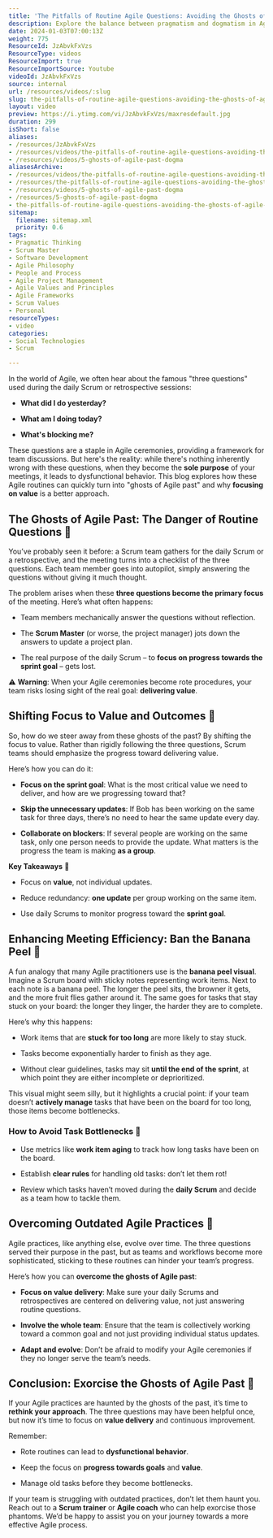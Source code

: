 ```yaml
---
title: 'The Pitfalls of Routine Agile Questions: Avoiding the Ghosts of Agile Past'
description: Explore the balance between pragmatism and dogmatism in Agile. Discover real stories that highlight the importance of flexibility for effective team management!
date: 2024-01-03T07:00:13Z
weight: 775
ResourceId: JzAbvkFxVzs
ResourceType: videos
ResourceImport: true
ResourceImportSource: Youtube
videoId: JzAbvkFxVzs
source: internal
url: /resources/videos/:slug
slug: the-pitfalls-of-routine-agile-questions-avoiding-the-ghosts-of-agile-past
layout: video
preview: https://i.ytimg.com/vi/JzAbvkFxVzs/maxresdefault.jpg
duration: 299
isShort: false
aliases:
- /resources/JzAbvkFxVzs
- /resources/videos/the-pitfalls-of-routine-agile-questions-avoiding-the-ghosts-of-agile-past
- /resources/videos/5-ghosts-of-agile-past-dogma
aliasesArchive:
- /resources/videos/the-pitfalls-of-routine-agile-questions-avoiding-the-ghosts-of-agile-past
- /resources/the-pitfalls-of-routine-agile-questions-avoiding-the-ghosts-of-agile-past
- /resources/videos/5-ghosts-of-agile-past-dogma
- /resources/5-ghosts-of-agile-past-dogma
- the-pitfalls-of-routine-agile-questions-avoiding-the-ghosts-of-agile-past
sitemap:
  filename: sitemap.xml
  priority: 0.6
tags:
- Pragmatic Thinking
- Scrum Master
- Software Development
- Agile Philosophy
- People and Process
- Agile Project Management
- Agile Values and Principles
- Agile Frameworks
- Scrum Values
- Personal
resourceTypes:
- video
categories:
- Social Technologies
- Scrum

---
```

In the world of Agile, we often hear about the famous "three questions" used during the daily Scrum or retrospective sessions:

- **What did I do yesterday?**

- **What am I doing today?**

- **What's blocking me?**

These questions are a staple in Agile ceremonies, providing a framework for team discussions. But here's the reality: while there's nothing inherently wrong with these questions, when they become the **sole purpose** of your meetings, it leads to dysfunctional behavior. This blog explores how these Agile routines can quickly turn into "ghosts of Agile past" and why **focusing on value** is a better approach.

## **The Ghosts of Agile Past: The Danger of Routine Questions** **👻**

You’ve probably seen it before: a Scrum team gathers for the daily Scrum or a retrospective, and the meeting turns into a checklist of the three questions. Each team member goes into autopilot, simply answering the questions without giving it much thought.

The problem arises when these **three questions become the primary focus** of the meeting. Here’s what often happens:

- Team members mechanically answer the questions without reflection.

- The **Scrum Master** (or worse, the project manager) jots down the answers to update a project plan.

- The real purpose of the daily Scrum – to **focus on progress towards the sprint goal** – gets lost.

⚠️ **Warning**: When your Agile ceremonies become rote procedures, your team risks losing sight of the real goal: **delivering value**.

## **Shifting Focus to Value and Outcomes** **🎯**

So, how do we steer away from these ghosts of the past? By shifting the focus to value. Rather than rigidly following the three questions, Scrum teams should emphasize the progress toward delivering value.

Here’s how you can do it:

- **Focus on the sprint goal**: What is the most critical value we need to deliver, and how are we progressing toward that?

- **Skip the unnecessary updates**: If Bob has been working on the same task for three days, there’s no need to hear the same update every day.

- **Collaborate on blockers**: If several people are working on the same task, only one person needs to provide the update. What matters is the progress the team is making **as a group**.

**Key Takeaways** **📝**

- Focus on **value**, not individual updates.

- Reduce redundancy: **one update** per group working on the same item.

- Use daily Scrums to monitor progress toward the **sprint goal**.

## **Enhancing Meeting Efficiency: Ban the Banana Peel** **🍌**

A fun analogy that many Agile practitioners use is the **banana peel visual**. Imagine a Scrum board with sticky notes representing work items. Next to each note is a banana peel. The longer the peel sits, the browner it gets, and the more fruit flies gather around it. The same goes for tasks that stay stuck on your board: the longer they linger, the harder they are to complete.

Here’s why this happens:

- Work items that are **stuck for too long** are more likely to stay stuck.

- Tasks become exponentially harder to finish as they age.

- Without clear guidelines, tasks may sit **until the end of the sprint**, at which point they are either incomplete or deprioritized.

This visual might seem silly, but it highlights a crucial point: if your team doesn’t **actively manage** tasks that have been on the board for too long, those items become bottlenecks.

### **How to Avoid Task Bottlenecks** **🚧**

- Use metrics like **work item aging** to track how long tasks have been on the board.

- Establish **clear rules** for handling old tasks: don’t let them rot!

- Review which tasks haven’t moved during the **daily Scrum** and decide as a team how to tackle them.

## **Overcoming Outdated Agile Practices** **🚀**

Agile practices, like anything else, evolve over time. The three questions served their purpose in the past, but as teams and workflows become more sophisticated, sticking to these routines can hinder your team’s progress.

Here’s how you can **overcome the ghosts of Agile past**:

- **Focus on value delivery**: Make sure your daily Scrums and retrospectives are centered on delivering value, not just answering routine questions.

- **Involve the whole team**: Ensure that the team is collectively working toward a common goal and not just providing individual status updates.

- **Adapt and evolve**: Don’t be afraid to modify your Agile ceremonies if they no longer serve the team’s needs.

## **Conclusion: Exorcise the Ghosts of Agile Past** **👻**

If your Agile practices are haunted by the ghosts of the past, it’s time to **rethink your approach**. The three questions may have been helpful once, but now it’s time to focus on **value delivery** and continuous improvement.

Remember:

- Rote routines can lead to **dysfunctional behavior**.

- Keep the focus on **progress towards goals** and **value**.

- Manage old tasks before they become bottlenecks.

If your team is struggling with outdated practices, don’t let them haunt you. Reach out to a **Scrum trainer** or **Agile coach** who can help exorcise those phantoms. We’d be happy to assist you on your journey towards a more effective Agile process.
